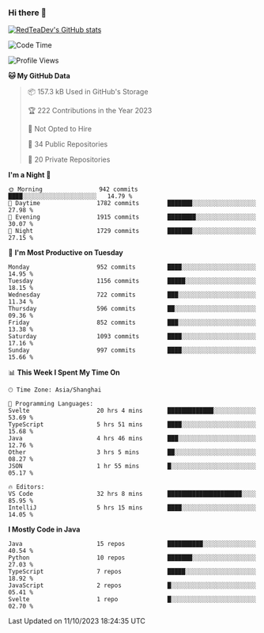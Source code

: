 ### Hi there 👋

<!--
**RedTeaDev/RedTeaDev** is a ✨ _special_ ✨ repository because its `README.md` (this file) appears on your GitHub profile.

Here are some ideas to get you started:

- 🔭 I’m currently working on ...
- 🌱 I’m currently learning ...
- 👯 I’m looking to collaborate on ...
- 🤔 I’m looking for help with ...
- 💬 Ask me about ...
- 📫 How to reach me: ...
- 😄 Pronouns: ...
- ⚡ Fun fact: ...
-->

<!--
[![wakatime](https://wakatime.com/badge/user/6b101ed0-04c0-4490-9283-eb61f2efff96.svg)](https://wakatime.com/@6b101ed0-04c0-4490-9283-eb61f2efff96)
!-->

[![RedTeaDev's GitHub stats](https://github-readme-stats.vercel.app/api?username=RedTeaDev)](https://github.com/anuraghazra/github-readme-stats)
<!--
[![willianrod's wakatime stats](https://github-readme-stats.vercel.app/api/wakatime?username=RedTeaDev)](https://github.com/anuraghazra/github-readme-stats)
!-->
<!--START_SECTION:waka-->
![Code Time](http://img.shields.io/badge/Code%20Time-1%2C758%20hrs%208%20mins-blue)

![Profile Views](http://img.shields.io/badge/Profile%20Views-0-blue)

**🐱 My GitHub Data** 

> 📦 157.3 kB Used in GitHub's Storage 
 > 
> 🏆 222 Contributions in the Year 2023
 > 
> 🚫 Not Opted to Hire
 > 
> 📜 34 Public Repositories 
 > 
> 🔑 20 Private Repositories 
 > 
**I'm a Night 🦉** 

```text
🌞 Morning                942 commits         ████░░░░░░░░░░░░░░░░░░░░░   14.79 % 
🌆 Daytime                1782 commits        ███████░░░░░░░░░░░░░░░░░░   27.98 % 
🌃 Evening                1915 commits        ████████░░░░░░░░░░░░░░░░░   30.07 % 
🌙 Night                  1729 commits        ███████░░░░░░░░░░░░░░░░░░   27.15 % 
```
📅 **I'm Most Productive on Tuesday** 

```text
Monday                   952 commits         ████░░░░░░░░░░░░░░░░░░░░░   14.95 % 
Tuesday                  1156 commits        █████░░░░░░░░░░░░░░░░░░░░   18.15 % 
Wednesday                722 commits         ███░░░░░░░░░░░░░░░░░░░░░░   11.34 % 
Thursday                 596 commits         ██░░░░░░░░░░░░░░░░░░░░░░░   09.36 % 
Friday                   852 commits         ███░░░░░░░░░░░░░░░░░░░░░░   13.38 % 
Saturday                 1093 commits        ████░░░░░░░░░░░░░░░░░░░░░   17.16 % 
Sunday                   997 commits         ████░░░░░░░░░░░░░░░░░░░░░   15.66 % 
```


📊 **This Week I Spent My Time On** 

```text
🕑︎ Time Zone: Asia/Shanghai

💬 Programming Languages: 
Svelte                   20 hrs 4 mins       █████████████░░░░░░░░░░░░   53.69 % 
TypeScript               5 hrs 51 mins       ████░░░░░░░░░░░░░░░░░░░░░   15.68 % 
Java                     4 hrs 46 mins       ███░░░░░░░░░░░░░░░░░░░░░░   12.76 % 
Other                    3 hrs 5 mins        ██░░░░░░░░░░░░░░░░░░░░░░░   08.27 % 
JSON                     1 hr 55 mins        █░░░░░░░░░░░░░░░░░░░░░░░░   05.17 % 

🔥 Editors: 
VS Code                  32 hrs 8 mins       █████████████████████░░░░   85.95 % 
IntelliJ                 5 hrs 15 mins       ████░░░░░░░░░░░░░░░░░░░░░   14.05 % 
```

**I Mostly Code in Java** 

```text
Java                     15 repos            ██████████░░░░░░░░░░░░░░░   40.54 % 
Python                   10 repos            ███████░░░░░░░░░░░░░░░░░░   27.03 % 
TypeScript               7 repos             █████░░░░░░░░░░░░░░░░░░░░   18.92 % 
JavaScript               2 repos             █░░░░░░░░░░░░░░░░░░░░░░░░   05.41 % 
Svelte                   1 repo              █░░░░░░░░░░░░░░░░░░░░░░░░   02.70 % 
```




 Last Updated on 11/10/2023 18:24:35 UTC
<!--END_SECTION:waka-->



